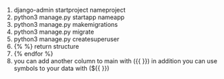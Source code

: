 1. django-admin startproject nameproject
2. python3 manage.py startapp nameapp
3. python3 manage.py makemigrations
4. python3 manage.py migrate
5. python3 manage.py createsuperuser
6.  {% %} return structure
7. {% endfor %}
8. you can add another column to main with ({{ }}) in addition you can use symbols to your 
data with (${{ }})